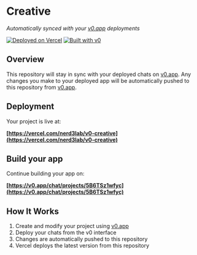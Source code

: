 # Creative

*Automatically synced with your [v0.app](https://v0.app) deployments*

[![Deployed on Vercel](https://img.shields.io/badge/Deployed%20on-Vercel-black?style=for-the-badge&logo=vercel)](https://vercel.com/nerd3lab/v0-creative)
[![Built with v0](https://img.shields.io/badge/Built%20with-v0.app-black?style=for-the-badge)](https://v0.app/chat/projects/5B6TSz1wfyc)

## Overview

This repository will stay in sync with your deployed chats on [v0.app](https://v0.app).
Any changes you make to your deployed app will be automatically pushed to this repository from [v0.app](https://v0.app).

## Deployment

Your project is live at:

**[https://vercel.com/nerd3lab/v0-creative](https://vercel.com/nerd3lab/v0-creative)**

## Build your app

Continue building your app on:

**[https://v0.app/chat/projects/5B6TSz1wfyc](https://v0.app/chat/projects/5B6TSz1wfyc)**

## How It Works

1. Create and modify your project using [v0.app](https://v0.app)
2. Deploy your chats from the v0 interface
3. Changes are automatically pushed to this repository
4. Vercel deploys the latest version from this repository
